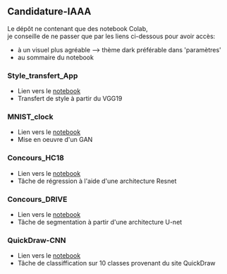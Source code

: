 ## Candidature-IAAA
Le dépôt ne contenant que des notebook Colab,<br/>
je conseille de ne passer que par les liens ci-dessous pour avoir accès:
- à un visuel plus agréable --> thème dark préférable dans 'paramètres'
- au sommaire du notebook

### Style_transfert_App
- Lien vers le [notebook](https://colab.research.google.com/drive/11vk9yHHufE2V8oLy4DhEx2ciQPgM6Jhc?usp=sharing)
- Transfert de style à partir du VGG19

### MNIST_clock
- Lien vers le [notebook](https://colab.research.google.com/drive/1x5V3laxyka-m5lk1Bv-WVUPpGl68Sokq?usp=sharing)
- Mise en oeuvre d'un GAN

### Concours_HC18
- Lien vers le [notebook](https://colab.research.google.com/drive/1vkkoTr_4eFFuH7aZUkMLIROhSA77fDHk?usp=sharing)
- Tâche de régression à l'aide d'une architecture Resnet

### Concours_DRIVE
- Lien vers le [notebook](https://colab.research.google.com/drive/1rRp6kRxqkOrPLmOuB2S2sfNGKCLnb7-Y?usp=sharing)
- Tâche de segmentation à partir d'une architecture U-net

### QuickDraw-CNN
- Lien vers le [notebook](https://colab.research.google.com/drive/1sDEIcMtg2YYPFEz2hLN_yfLc1BcraR8U?usp=sharing)
- Tâche de classiffication sur 10 classes provenant du site QuickDraw
